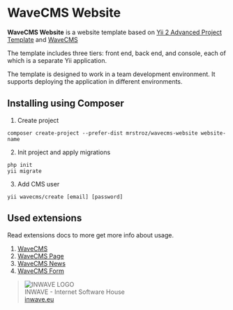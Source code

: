 WaveCMS Website
===============

**WaveCMS Website** is a website template based on [Yii 2 Advanced Project Template](https://github.com/yiisoft/yii2-app-advanced) and [WaveCMS](https://github.com/mrstroz/yii2-wavecms)

The template includes three tiers: front end, back end, and console, each of which
is a separate Yii application.

The template is designed to work in a team development environment. It supports
deploying the application in different environments.

## Installing using Composer

1. Create project
```
composer create-project --prefer-dist mrstroz/wavecms-website website-name
```

2. Init project and apply migrations
```
php init
yii migrate
```

3. Add CMS user 
```
yii wavecms/create [email] [password]
```

## Used extensions
Read extensions docs to more get more info about usage.
1. [WaveCMS](https://github.com/mrstroz/yii2-wavecms)
2. [WaveCMS Page](https://github.com/mrstroz/yii2-wavecms-page)
3. [WaveCMS News](https://github.com/mrstroz/yii2-wavecms-news)
4. [WaveCMS Form](https://github.com/mrstroz/yii2-wavecms-form)

> ![INWAVE LOGO](http://inwave.pl/html/img/logo.png)  
> INWAVE - Internet Software House  
> [inwave.eu](http://inwave.eu/)